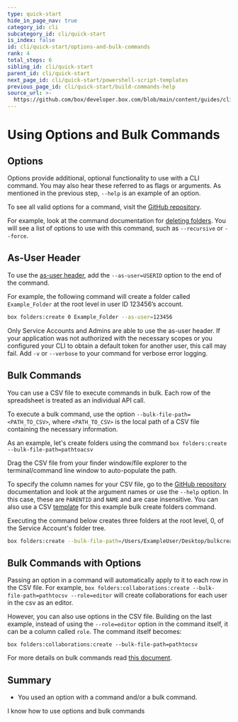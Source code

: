```yaml
---
type: quick-start
hide_in_page_nav: true
category_id: cli
subcategory_id: cli/quick-start
is_index: false
id: cli/quick-start/options-and-bulk-commands
rank: 4
total_steps: 6
sibling_id: cli/quick-start
parent_id: cli/quick-start
next_page_id: cli/quick-start/powershell-script-templates
previous_page_id: cli/quick-start/build-commands-help
source_url: >-
  https://github.com/box/developer.box.com/blob/main/content/guides/cli/quick-start/4-options-and-bulk-commands.md
---
```

# Using Options and Bulk Commands

<YouTube id='WXkBctPosLE' >

</YouTube>

## Options

Options provide additional, optional functionality to use with a CLI command.
You may also hear these referred to as flags or arguments. As mentioned in the
previous step, `--help` is an example of an option.

To see all valid options for a command, visit the [GitHub repository][github].

For example, look at the command documentation for [deleting folders][df]. You
will see a list of options to use with this command, such as `--recursive` or
`--force`.

## As-User Header

To use the [as-user header][asuser], add the `--as-user=USERID` option to the
end of the command.

For example, the following command will create a folder called `Example_Folder`
at the root level in user ID 123456’s account.

```bash
box folders:create 0 Example_Folder --as-user=123456
```

<Message type='warning'>

Only Service Accounts and Admins are able to use the as-user header.
If your application was not authorized with the necessary scopes or you
configured your CLI to obtain a default token for another user, this call may
fail. Add `-v` or `--verbose` to your command for verbose error logging.

</Message>

## Bulk Commands
<!--alex ignore execute-->

You can use a CSV file to execute commands in bulk. Each row of the
spreadsheet is treated as an individual API call.
<!--alex ignore execute-->

To execute a bulk command, use the option `--bulk-file-path=<PATH_TO_CSV>`, where
`<PATH_TO_CSV>` is the local path of a CSV file containing the
necessary information.

<!-- markdownlint-disable line-length -->

As an example, let's create folders using the command `box folders:create --bulk-file-path=pathtoacsv`
<!-- markdownlint-enable line-length -->

<Message type='tip'>

Drag the CSV file from your finder window/file explorer to the
terminal/command line window to auto-populate the path.

</Message>

To specify the column names for your CSV file, go to the [GitHub repository][github]
documentation and look at the argument names or use the `--help` option. In this
case, these are `PARENTID` and `NAME` and are case insensitive.
You can also use a CSV
[template][csv] for this example bulk create folders command.

<!--alex ignore executing-->

Executing the command below creates three folders at the root level, 0, of the
Service Account's folder tree.

<!-- markdownlint-disable line-length -->

```bash
box folders:create --bulk-file-path=/Users/ExampleUser/Desktop/bulkcreatefolders.csv
```
<!-- markdownlint-enable line-length -->

## Bulk Commands with Options

<!-- markdownlint-disable line-length -->

Passing an option in a command will automatically apply to it to each row in
the CSV file. For example,
`box folders:collaborations:create --bulk-file-path=pathtocsv --role=editor`
will create collaborations for each user in the csv as an editor.
<!-- markdownlint-enable line-length -->

However, you can also use options in the CSV file. Building on the last example,
instead of using the `--role=editor` option in the command itself, it can be a
column called `role`. The command itself becomes:
<!-- markdownlint-disable line-length -->

`box folders:collaborations:create --bulk-file-path=pathtocsv`
<!-- markdownlint-enable line-length -->

For more details on bulk commands read [this document][bulk].

## Summary

* You used an option with a command and/or a bulk command.

<Next>

I know how to use options and bulk commands

</Next>

[github]: https://github.com/box/boxcli#command-topics
[df]: https://github.com/box/boxcli/blob/master/docs/folders.md#box-foldersdelete-id
[asuser]: g://authentication/jwt/as-user/
[csv]: https://cloud.box.com/s/0jowjhf85dnnjt9i5pd9va1fu54i1m0m
[bulk]: g://cli/cli-docs/bulk-commands